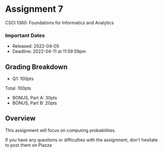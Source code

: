 # Assignment 7
CSCI 1360: Foundations for Informatics and Analytics

### Important Dates

 - Released: 2022-04-05
 - Deadline: 2022-04-11 at 11:59:59pm 
 
## Grading Breakdown

 - Q1: 100pts
 
Total: 100pts

 - BONUS, Part A: 30pts
 - BONUS, Part B: 20pts

## Overview

This assignment will focus on computing probabilities.

If you have any questions or difficulties with the assignment, don't hesitate to post them on Piazza
